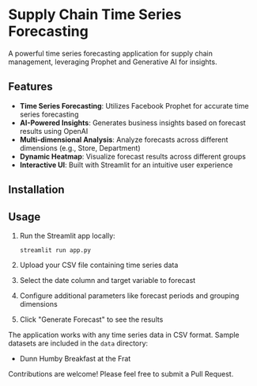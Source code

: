 # Supply Chain Time Series Forecasting

A powerful time series forecasting application for supply chain management, leveraging Prophet and Generative AI for insights.

## Features

- **Time Series Forecasting**: Utilizes Facebook Prophet for accurate time series forecasting
- **AI-Powered Insights**: Generates business insights based on forecast results using OpenAI
- **Multi-dimensional Analysis**: Analyze forecasts across different dimensions (e.g., Store, Department)
- **Dynamic Heatmap**: Visualize forecast results across different groups
- **Interactive UI**: Built with Streamlit for an intuitive user experience

## Installation


## Usage

1. Run the Streamlit app locally:
   ```
   streamlit run app.py
   ```

2. Upload your CSV file containing time series data
3. Select the date column and target variable to forecast
4. Configure additional parameters like forecast periods and grouping dimensions
5. Click "Generate Forecast" to see the results



The application works with any time series data in CSV format. Sample datasets are included in the `data` directory:
- Dunn Humby Breakfast at the Frat



Contributions are welcome! Please feel free to submit a Pull Request.
